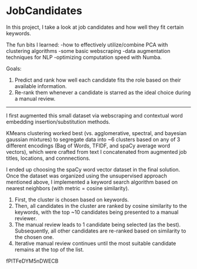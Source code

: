 # JobCandidates

In this project, I take a look at job candidates and how well they fit certain keywords. 

The fun bits I learned:
-how to effectively utilize/combine PCA with clustering algorithms
-some basic webscraping
-data augmentation techniques for NLP
-optimizing computation speed with Numba.

Goals: 
1. Predict and rank how well each candidate fits the role based on their available information.
2. Re-rank them whenever a candidate is starred as the ideal choice during a manual review.

-----

I first augmented this small dataset via webscraping and contextual word embedding insertion/substitution methods. 

KMeans clustering worked best (vs. agglomerative, spectral, and bayesian gaussian mixtures) to segregate data into ~6 clusters based on any of 3 different encodings (Bag of Words, TFIDF, and spaCy average word vectors), which were crafted from text I concatenated from augmented job titles, locations, and connnections.

I ended up choosing the spaCy word vector dataset in the final solution. Once the dataset was organized using the unsupervised approach mentioned above, I implemented a keyword search algorithm based on nearest neighbors (with metric = cosine similarity).

1. First, the cluster is chosen based on keywords.
2. Then, all candidates in the cluster are ranked by cosine similarity to the keywords, with the top ~10 candidates being presented to a manual reviewer.
3. The manual review leads to 1 candidate being selected (as the best). Subsequently, all other candidates are re-ranked based on similarity to the chosen one.
4. Iterative manual review continues until the most suitable candidate remains at the top of the list.



fPlTFeDYM5nDWECB
